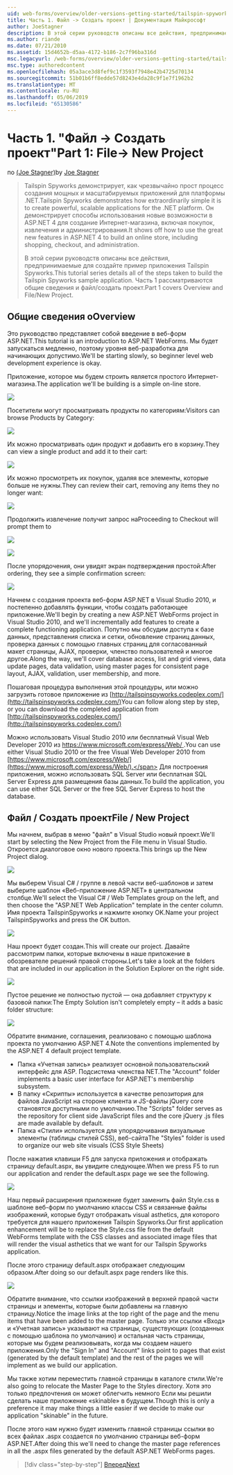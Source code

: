 ```yaml
---
uid: web-forms/overview/older-versions-getting-started/tailspin-spyworks/tailspin-spyworks-part-1
title: Часть 1. Файл -> Создать проект | Документация Майкрософт
author: JoeStagner
description: В этой серии руководств описаны все действия, предпринимаемые для создайте пример приложения Tailspin Spyworks. Часть 1 рассматриваются общие сведения и файл/создать проект.
ms.author: riande
ms.date: 07/21/2010
ms.assetid: 15d4652b-d5aa-4172-b186-2c7f96ba316d
msc.legacyurl: /web-forms/overview/older-versions-getting-started/tailspin-spyworks/tailspin-spyworks-part-1
msc.type: authoredcontent
ms.openlocfilehash: 05a3ace3d8fef9c1f3593f7948e42b4725d70134
ms.sourcegitcommit: 51b01b6ff8edde57d8243e4da28c9f1e7f1962b2
ms.translationtype: MT
ms.contentlocale: ru-RU
ms.lasthandoff: 05/06/2019
ms.locfileid: "65130586"
---
```

# <a name="part-1-file--new-project"></a><span data-ttu-id="32250-104">Часть 1. "Файл -> Создать проект"</span><span class="sxs-lookup"><span data-stu-id="32250-104">Part 1: File-> New Project</span></span>

<span data-ttu-id="32250-105">по [(Joe Stagner)](https://github.com/JoeStagner)</span><span class="sxs-lookup"><span data-stu-id="32250-105">by [Joe Stagner](https://github.com/JoeStagner)</span></span>

> <span data-ttu-id="32250-106">Tailspin Spyworks демонстрирует, как чрезвычайно прост процесс создания мощных и масштабируемых приложений для платформы .NET.</span><span class="sxs-lookup"><span data-stu-id="32250-106">Tailspin Spyworks demonstrates how extraordinarily simple it is to create powerful, scalable applications for the .NET platform.</span></span> <span data-ttu-id="32250-107">Он демонстрирует способы использования новые возможности в ASP.NET 4 для создание Интернет-магазина, включая покупок, извлечения и администрирования.</span><span class="sxs-lookup"><span data-stu-id="32250-107">It shows off how to use the great new features in ASP.NET 4 to build an online store, including shopping, checkout, and administration.</span></span>
> 
> <span data-ttu-id="32250-108">В этой серии руководств описаны все действия, предпринимаемые для создайте пример приложения Tailspin Spyworks.</span><span class="sxs-lookup"><span data-stu-id="32250-108">This tutorial series details all of the steps taken to build the Tailspin Spyworks sample application.</span></span> <span data-ttu-id="32250-109">Часть 1 рассматриваются общие сведения и файл/создать проект.</span><span class="sxs-lookup"><span data-stu-id="32250-109">Part 1 covers Overview and File/New Project.</span></span>

## <a id="_Toc260221666"></a>  <span data-ttu-id="32250-110">Общие сведения о</span><span class="sxs-lookup"><span data-stu-id="32250-110">Overview</span></span>

<span data-ttu-id="32250-111">Это руководство представляет собой введение в веб-форм ASP.NET.</span><span class="sxs-lookup"><span data-stu-id="32250-111">This tutorial is an introduction to ASP.NET WebForms.</span></span> <span data-ttu-id="32250-112">Мы будет запускаться медленно, поэтому уровня веб-разработка для начинающих допустимо.</span><span class="sxs-lookup"><span data-stu-id="32250-112">We'll be starting slowly, so beginner level web development experience is okay.</span></span>

<span data-ttu-id="32250-113">Приложение, которое мы будем строить является простого Интернет-магазина.</span><span class="sxs-lookup"><span data-stu-id="32250-113">The application we'll be building is a simple on-line store.</span></span>

![](tailspin-spyworks-part-1/_static/image1.jpg)

<span data-ttu-id="32250-114">Посетители могут просматривать продукты по категориям:</span><span class="sxs-lookup"><span data-stu-id="32250-114">Visitors can browse Products by Category:</span></span>

![](tailspin-spyworks-part-1/_static/image2.jpg)

<span data-ttu-id="32250-115">Их можно просматривать один продукт и добавить его в корзину.</span><span class="sxs-lookup"><span data-stu-id="32250-115">They can view a single product and add it to their cart:</span></span>

![](tailspin-spyworks-part-1/_static/image3.jpg)

<span data-ttu-id="32250-116">Их можно просмотреть их покупок, удаляя все элементы, которые больше не нужны.</span><span class="sxs-lookup"><span data-stu-id="32250-116">They can review their cart, removing any items they no longer want:</span></span>

![](tailspin-spyworks-part-1/_static/image4.jpg)

<span data-ttu-id="32250-117">Продолжить извлечение получит запрос на</span><span class="sxs-lookup"><span data-stu-id="32250-117">Proceeding to Checkout will prompt them to</span></span>

![](tailspin-spyworks-part-1/_static/image5.jpg)

![](tailspin-spyworks-part-1/_static/image6.jpg)

<span data-ttu-id="32250-118">После упорядочения, они увидят экран подтверждения простой:</span><span class="sxs-lookup"><span data-stu-id="32250-118">After ordering, they see a simple confirmation screen:</span></span>

![](tailspin-spyworks-part-1/_static/image7.jpg)

<span data-ttu-id="32250-119">Начнем с создания проекта веб-форм ASP.NET в Visual Studio 2010, и постепенно добавлять функции, чтобы создать работающее приложение.</span><span class="sxs-lookup"><span data-stu-id="32250-119">We'll begin by creating a new ASP.NET WebForms project in Visual Studio 2010, and we'll incrementally add features to create a complete functioning application.</span></span> <span data-ttu-id="32250-120">Попутно мы обсудим доступа к базе данных, представления списка и сетки, обновление страниц данных, проверка данных с помощью главных страниц для согласованный макет страницы, AJAX, проверки, членство пользователей и многое другое.</span><span class="sxs-lookup"><span data-stu-id="32250-120">Along the way, we'll cover database access, list and grid views, data update pages, data validation, using master pages for consistent page layout, AJAX, validation, user membership, and more.</span></span>

<span data-ttu-id="32250-121">Пошаговая процедура выполнения этой процедуры, или можно загрузить готовое приложение из [http://tailspinspyworks.codeplex.com/](http://tailspinspyworks.codeplex.com/)</span><span class="sxs-lookup"><span data-stu-id="32250-121">You can follow along step by step, or you can download the completed application from [http://tailspinspyworks.codeplex.com/](http://tailspinspyworks.codeplex.com/)</span></span>

<span data-ttu-id="32250-122">Можно использовать Visual Studio 2010 или бесплатный Visual Web Developer 2010 из [ https://www.microsoft.com/express/Web/ ](https://www.microsoft.com/express/Web/).</span><span class="sxs-lookup"><span data-stu-id="32250-122">You can use either Visual Studio 2010 or the free Visual Web Developer 2010 from [https://www.microsoft.com/express/Web/](https://www.microsoft.com/express/Web/).</span></span> <span data-ttu-id="32250-123">Для построения приложения, можно использовать SQL Server или бесплатная SQL Server Express для размещения базы данных.</span><span class="sxs-lookup"><span data-stu-id="32250-123">To build the application, you can use either SQL Server or the free SQL Server Express to host the database.</span></span>

## <a id="_Toc260221667"></a>  <span data-ttu-id="32250-124">Файл / Создать проект</span><span class="sxs-lookup"><span data-stu-id="32250-124">File / New Project</span></span>

<span data-ttu-id="32250-125">Мы начнем, выбрав в меню "файл" в Visual Studio новый проект.</span><span class="sxs-lookup"><span data-stu-id="32250-125">We'll start by selecting the New Project from the File menu in Visual Studio.</span></span> <span data-ttu-id="32250-126">Откроется диалоговое окно нового проекта.</span><span class="sxs-lookup"><span data-stu-id="32250-126">This brings up the New Project dialog.</span></span>

![](tailspin-spyworks-part-1/_static/image8.jpg)

<span data-ttu-id="32250-127">Мы выберем Visual C# / группе в левой части веб-шаблонов и затем выберите шаблон «Веб-приложение ASP.NET» в центральном столбце.</span><span class="sxs-lookup"><span data-stu-id="32250-127">We'll select the Visual C# / Web Templates group on the left, and then choose the "ASP.NET Web Application" template in the center column.</span></span> <span data-ttu-id="32250-128">Имя проекта TailspinSpyworks и нажмите кнопку OK.</span><span class="sxs-lookup"><span data-stu-id="32250-128">Name your project TailspinSpyworks and press the OK button.</span></span>

![](tailspin-spyworks-part-1/_static/image9.jpg)

<span data-ttu-id="32250-129">Наш проект будет создан.</span><span class="sxs-lookup"><span data-stu-id="32250-129">This will create our project.</span></span> <span data-ttu-id="32250-130">Давайте рассмотрим папки, которые включены в наше приложение в обозревателе решений правой стороны.</span><span class="sxs-lookup"><span data-stu-id="32250-130">Let's take a look at the folders that are included in our application in the Solution Explorer on the right side.</span></span>

![](tailspin-spyworks-part-1/_static/image10.jpg)

<span data-ttu-id="32250-131">Пустое решение не полностью пустой — она добавляет структуру к базовой папки:</span><span class="sxs-lookup"><span data-stu-id="32250-131">The Empty Solution isn't completely empty – it adds a basic folder structure:</span></span>

![](tailspin-spyworks-part-1/_static/image1.png)

<span data-ttu-id="32250-132">Обратите внимание, соглашения, реализовано с помощью шаблона проекта по умолчанию ASP.NET 4.</span><span class="sxs-lookup"><span data-stu-id="32250-132">Note the conventions implemented by the ASP.NET 4 default project template.</span></span>

- <span data-ttu-id="32250-133">Папка «Учетная запись» реализует основной пользовательский интерфейс для ASP. Подсистема членства NET.</span><span class="sxs-lookup"><span data-stu-id="32250-133">The "Account" folder implements a basic user interface for ASP.NET's membership subsystem.</span></span>
- <span data-ttu-id="32250-134">В папку «Скрипты» используется в качестве репозитория для файлов JavaScript на стороне клиента и JS-файлы jQuery core становятся доступными по умолчанию.</span><span class="sxs-lookup"><span data-stu-id="32250-134">The "Scripts" folder serves as the repository for client side JavaScript files and the core jQuery .js files are made available by default.</span></span>
- <span data-ttu-id="32250-135">Папка «Стили» используется для упорядочивания визуальные элементы (таблицы стилей CSS), веб-сайта</span><span class="sxs-lookup"><span data-stu-id="32250-135">The "Styles" folder is used to organize our web site visuals (CSS Style Sheets)</span></span>

<span data-ttu-id="32250-136">После нажатия клавиши F5 для запуска приложения и отображать страницу default.aspx, вы увидите следующее.</span><span class="sxs-lookup"><span data-stu-id="32250-136">When we press F5 to run our application and render the default.aspx page we see the following.</span></span>

![](tailspin-spyworks-part-1/_static/image11.jpg)

<span data-ttu-id="32250-137">Наш первый расширения приложение будет заменить файл Style.css в шаблоне веб-форм по умолчанию классы CSS и связанные файлы изображений, которые будут отображать visual asthetics, для которого требуется для нашего приложения Tailspin Spyworks.</span><span class="sxs-lookup"><span data-stu-id="32250-137">Our first application enhancement will be to replace the Style.css file from the default WebForms template with the CSS classes and associated image files that will render the visual asthetics that we want for our Tailspin Spyworks application.</span></span>

<span data-ttu-id="32250-138">После этого страницу default.aspx отображает следующим образом.</span><span class="sxs-lookup"><span data-stu-id="32250-138">After doing so our default.aspx page renders like this.</span></span>

![](tailspin-spyworks-part-1/_static/image12.jpg)

<span data-ttu-id="32250-139">Обратите внимание, что ссылки изображений в верхней правой части страницы и элементы, которые были добавлены на главную страницу.</span><span class="sxs-lookup"><span data-stu-id="32250-139">Notice the image links at the top right of the page and the menu items that have been added to the master page.</span></span> <span data-ttu-id="32250-140">Только эти ссылки «Вход» и «Учетная запись» указывают на страницы, существующих (созданных с помощью шаблона по умолчанию) и остальная часть страницы, которые мы будем реализовывать, когда мы создаем нашего приложения.</span><span class="sxs-lookup"><span data-stu-id="32250-140">Only the "Sign In" and "Account" links point to pages that exist (generated by the default template) and the rest of the pages we will implement as we build our application.</span></span>

<span data-ttu-id="32250-141">Мы также хотим переместить главной страницы в каталоге стили.</span><span class="sxs-lookup"><span data-stu-id="32250-141">We're also going to relocate the Master Page to the Styles directory.</span></span> <span data-ttu-id="32250-142">Хотя это только предпочтения он может облегчить немного Если мы решили сделать наше приложение «skinable» в будущем.</span><span class="sxs-lookup"><span data-stu-id="32250-142">Though this is only a preference it may make things a little easier if we decide to make our application "skinable" in the future.</span></span>

<span data-ttu-id="32250-143">После этого нам нужно будет изменить главной страницы ссылки во всех файлах .aspx создается по умолчанию страницы веб-форм ASP.NET.</span><span class="sxs-lookup"><span data-stu-id="32250-143">After doing this we'll need to change the master page references in all the .aspx files generated by the default ASP.NET WebForms pages.</span></span>

> [!div class="step-by-step"]
> [<span data-ttu-id="32250-144">Вперед</span><span class="sxs-lookup"><span data-stu-id="32250-144">Next</span></span>](tailspin-spyworks-part-2.md)
